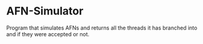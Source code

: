 # AFN-Simulator
Program that simulates AFNs and returns all the threads it has branched into and if they were accepted or not.
